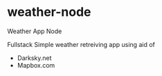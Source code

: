# weather-node
Weather App Node

Fullstack Simple weather retreiving app using aid of
- Darksky.net
- Mapbox.com

